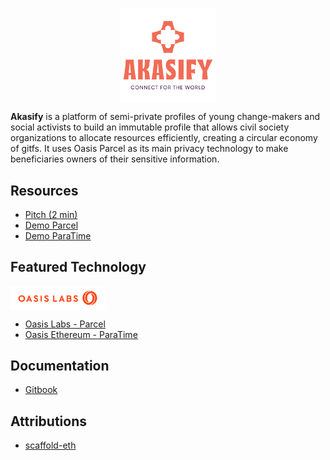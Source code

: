 <p align="center">
  <img align="center" width="30%" src="/documentation/akasify_logo.svg">
</p>

**Akasify** is a platform of semi-private profiles of young change-makers and social activists to build an immutable profile that allows civil society organizations to allocate resources efficiently, creating a circular economy of gitfs. It uses Oasis Parcel as its main privacy technology to make beneficiaries owners of their sensitive information.

## Resources

* [Pitch (2 min)](https://youtu.be/sug8reOlwJAX)
* [Demo Parcel](https://youtu.be/_4OSDec_gs4)
* [Demo ParaTime](https://youtu.be/fmPnBef7oOo)

## Featured Technology

<p align="left">
  <img align="center" width="30%" src="/documentation/oasis_logo.svg">
</p>

* [Oasis Labs - Parcel](https://www.oasislabs.com)
* [Oasis Ethereum - ParaTime](https://www.oasiseth.org/#developers)

## Documentation

* [Gitbook](https://nestorbonilla.gitbook.io/akasify)

## Attributions

* [scaffold-eth](https://github.com/austintgriffith/scaffold-eth)
